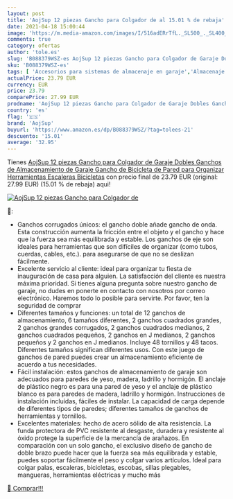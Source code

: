 ```yaml
---
layout: post
title: 'AojSup 12 piezas Gancho para Colgador de al 15.01 % de rebaja'
date: 2021-04-18 15:00:44
image: 'https://m.media-amazon.com/images/I/516adERrTfL._SL500_._SL400_.jpg'
comments: true
category: ofertas
author: 'tole.es'
slug: 'B088379WSZ-es AojSup 12 piezas Gancho para Colgador de Garaje Dobles...'
sku: 'B088379WSZ-es'
tags: [ 'Accesorios para sistemas de almacenaje en garaje','Almacenaje de garaje','Bricolaje y herramientas','Ganchos para sistemas de almacenaje','Organización y almacenaje en casa','aojsup','bicicleta', ]
actualPrice: 23.79 EUR
currency: EUR
price: 23.79
comparePrice: 27.99 EUR
prodname: 'AojSup 12 piezas Gancho para Colgador de Garaje Dobles Ganchos de Almacenamiento de Garaje Gancho de Bicicleta de Pared para Organizar Herramientas Escaleras Bicicletas'
country: 'es'
flag: '🇪🇸'
brand: 'AojSup'
buyurl: 'https://www.amazon.es/dp/B088379WSZ/?tag=tolees-21'
descuento: '15.01'
average: '32.95'
---
```


Tienes [AojSup 12 piezas Gancho para Colgador de Garaje Dobles Ganchos de Almacenamiento de Garaje Gancho de Bicicleta de Pared para Organizar Herramientas Escaleras Bicicletas](https://www.amazon.es/dp/B088379WSZ/?tag=tolees-21) con precio final de  23.79 EUR (original: 27.99 EUR) (15.01 %  de rebaja) aqui!

[![AojSup 12 piezas Gancho para Colgador de](https://m.media-amazon.com/images/I/516adERrTfL._SL500_._SL400_.jpg)](https://www.amazon.es/dp/B088379WSZ/?tag=tolees-21)

🔎:

- Ganchos corrugados únicos: el gancho doble añade gancho de onda. Esta construcción aumenta la fricción entre el objeto y el gancho y hace que la fuerza sea más equilibrada y estable. Los ganchos de eje son ideales para herramientas que son difíciles de organizar (como tubos, cuerdas, cables, etc.). para asegurarse de que no se deslizan fácilmente.
- Excelente servicio al cliente: ideal para organizar tu fiesta de inauguración de casa para alguien. La satisfacción del cliente es nuestra máxima prioridad. Si tienes alguna pregunta sobre nuestro gancho de garaje, no dudes en ponerte en contacto con nosotros por correo electrónico. Haremos todo lo posible para servirte. Por favor, ten la seguridad de comprar
- Diferentes tamaños y funciones: un total de 12 ganchos de almacenamiento, 6 tamaños diferentes, 2 ganchos cuadrados grandes, 2 ganchos grandes corrugados, 2 ganchos cuadrados medianos, 2 ganchos cuadrados pequeños, 2 ganchos en J medianos, 2 ganchos pequeños y 2 ganchos en J medianos. Incluye 48 tornillos y 48 tacos. Diferentes tamaños significan diferentes usos. Con este juego de ganchos de pared puedes crear un almacenamiento eficiente de acuerdo a tus necesidades.
- Fácil instalación: estos ganchos de almacenamiento de garaje son adecuados para paredes de yeso, madera, ladrillo y hormigón. El anclaje de plástico negro es para una pared de yeso y el anclaje de plástico blanco es para paredes de madera, ladrillo y hormigón. Instrucciones de instalación incluidas, fáciles de instalar. La capacidad de carga depende de diferentes tipos de paredes; diferentes tamaños de ganchos de herramientas y tornillos.
- Excelentes materiales: hecho de acero sólido de alta resistencia. La funda protectora de PVC resistente al desgaste, duradera y resistente al óxido protege la superficie de la mercancía de arañazos. En comparación con un solo gancho, el exclusivo diseño de gancho de doble brazo puede hacer que la fuerza sea más equilibrada y estable, puedes soportar fácilmente el peso y colgar varios artículos. Ideal para colgar palas, escaleras, bicicletas, escobas, sillas plegables, mangueras, herramientas eléctricas y mucho más

[🛒 Comprar!!!](https://www.amazon.es/dp/B088379WSZ/?tag=tolees-21)
